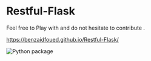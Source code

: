 # Restful-Flask
Feel free to Play with and do not hesitate to contribute .

https://benzaidfoued.github.io/Restful-Flask/






![Python package](https://github.com/benzaidfoued/Restful-Flask/workflows/Python%20package/badge.svg)
